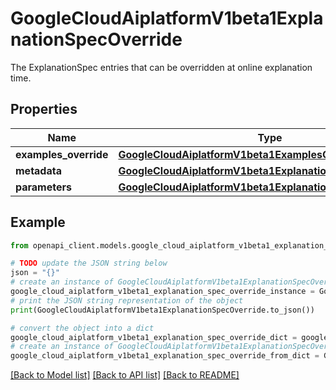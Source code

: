 # GoogleCloudAiplatformV1beta1ExplanationSpecOverride

The ExplanationSpec entries that can be overridden at online explanation time.

## Properties

Name | Type | Description | Notes
------------ | ------------- | ------------- | -------------
**examples_override** | [**GoogleCloudAiplatformV1beta1ExamplesOverride**](GoogleCloudAiplatformV1beta1ExamplesOverride.md) |  | [optional] 
**metadata** | [**GoogleCloudAiplatformV1beta1ExplanationMetadataOverride**](GoogleCloudAiplatformV1beta1ExplanationMetadataOverride.md) |  | [optional] 
**parameters** | [**GoogleCloudAiplatformV1beta1ExplanationParameters**](GoogleCloudAiplatformV1beta1ExplanationParameters.md) |  | [optional] 

## Example

```python
from openapi_client.models.google_cloud_aiplatform_v1beta1_explanation_spec_override import GoogleCloudAiplatformV1beta1ExplanationSpecOverride

# TODO update the JSON string below
json = "{}"
# create an instance of GoogleCloudAiplatformV1beta1ExplanationSpecOverride from a JSON string
google_cloud_aiplatform_v1beta1_explanation_spec_override_instance = GoogleCloudAiplatformV1beta1ExplanationSpecOverride.from_json(json)
# print the JSON string representation of the object
print(GoogleCloudAiplatformV1beta1ExplanationSpecOverride.to_json())

# convert the object into a dict
google_cloud_aiplatform_v1beta1_explanation_spec_override_dict = google_cloud_aiplatform_v1beta1_explanation_spec_override_instance.to_dict()
# create an instance of GoogleCloudAiplatformV1beta1ExplanationSpecOverride from a dict
google_cloud_aiplatform_v1beta1_explanation_spec_override_from_dict = GoogleCloudAiplatformV1beta1ExplanationSpecOverride.from_dict(google_cloud_aiplatform_v1beta1_explanation_spec_override_dict)
```
[[Back to Model list]](../README.md#documentation-for-models) [[Back to API list]](../README.md#documentation-for-api-endpoints) [[Back to README]](../README.md)


